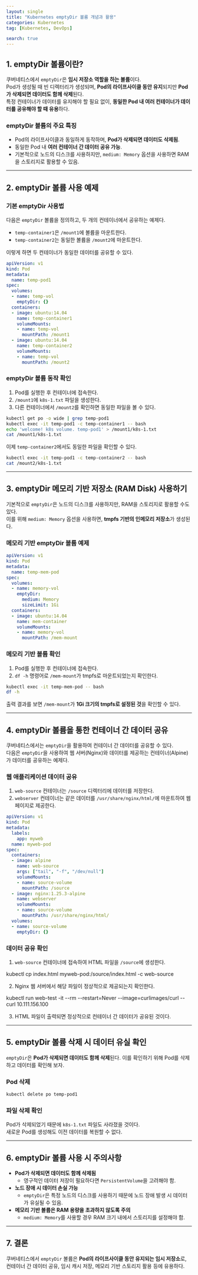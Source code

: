 ```yaml
---
layout: single
title: "Kubernetes emptyDir 볼륨 개념과 활용"
categories: Kubernetes
tag: [Kubernetes, DevOps]

search: true
---
```


## **1. emptyDir 볼륨이란?**  

쿠버네티스에서 `emptyDir`은 **임시 저장소 역할을 하는 볼륨**이다.  
Pod가 생성될 때 빈 디렉터리가 생성되며, **Pod의 라이프사이클 동안 유지**되지만 **Pod가 삭제되면 데이터도 함께 삭제**된다.  
특정 컨테이너가 데이터를 유지해야 할 필요 없이, **동일한 Pod 내 여러 컨테이너가 데이터를 공유해야 할 때 유용**하다.  

### **emptyDir 볼륨의 주요 특징**  
- Pod의 라이프사이클과 동일하게 동작하며, **Pod가 삭제되면 데이터도 삭제됨**.  
- 동일한 Pod 내 **여러 컨테이너 간 데이터 공유 가능**.  
- 기본적으로 노드의 디스크를 사용하지만, `medium: Memory` 옵션을 사용하면 RAM을 스토리지로 활용할 수 있음.  

---

## **2. emptyDir 볼륨 사용 예제**  

### **기본 emptyDir 사용법**  
다음은 `emptyDir` 볼륨을 정의하고, 두 개의 컨테이너에서 공유하는 예제다.  

- `temp-container1`은 `/mount1`에 볼륨을 마운트한다.  
- `temp-container2`는 동일한 볼륨을 `/mount2`에 마운트한다.  

이렇게 하면 두 컨테이너가 동일한 데이터를 공유할 수 있다. 

```yaml
apiVersion: v1  
kind: Pod  
metadata:  
  name: temp-pod1  
spec:  
  volumes:  
  - name: temp-vol  
    emptyDir: {}  
  containers:  
  - image: ubuntu:14.04  
    name: temp-container1  
    volumeMounts:  
    - name: temp-vol  
      mountPath: /mount1  
  - image: ubuntu:14.04  
    name: temp-container2  
    volumeMounts:  
    - name: temp-vol  
      mountPath: /mount2  
```

### **emptyDir 볼륨 동작 확인**  
1. Pod를 실행한 후 컨테이너에 접속한다.  
2. `/mount1`에 `k8s-1.txt` 파일을 생성한다.  
3. 다른 컨테이너에서 `/mount2`를 확인하면 동일한 파일을 볼 수 있다.  

```bash
kubectl get po -o wide | grep temp-pod1  
kubectl exec -it temp-pod1 -c temp-container1 -- bash  
echo 'welcome! k8s volume. temp-pod1' > /mount1/k8s-1.txt  
cat /mount1/k8s-1.txt  
```
이제 `temp-container2`에서도 동일한 파일을 확인할 수 있다.  

```bash
kubectl exec -it temp-pod1 -c temp-container2 -- bash  
cat /mount2/k8s-1.txt  
```
---

## **3. emptyDir 메모리 기반 저장소 (RAM Disk) 사용하기**  

기본적으로 `emptyDir`은 노드의 디스크를 사용하지만, RAM을 스토리지로 활용할 수도 있다.  
이를 위해 `medium: Memory` 옵션을 사용하면, **tmpfs 기반의 인메모리 저장소**가 생성된다.  

### **메모리 기반 emptyDir 볼륨 예제**  
```yaml
apiVersion: v1  
kind: Pod  
metadata:  
  name: temp-mem-pod  
spec:  
  volumes:  
  - name: memory-vol  
    emptyDir:  
      medium: Memory  
      sizeLimit: 1Gi  
  containers:  
  - image: ubuntu:14.04  
    name: mem-container  
    volumeMounts:  
    - name: memory-vol  
      mountPath: /mem-mount  
```
### **메모리 기반 볼륨 확인**  
1. Pod를 실행한 후 컨테이너에 접속한다.  
2. `df -h` 명령어로 `/mem-mount`가 tmpfs로 마운트되었는지 확인한다.  

```bash
kubectl exec -it temp-mem-pod -- bash  
df -h  
```
출력 결과를 보면 `/mem-mount`가 **1Gi 크기의 tmpfs로 설정된 것**을 확인할 수 있다.

---

## **4. emptyDir 볼륨을 통한 컨테이너 간 데이터 공유**  

쿠버네티스에서는 `emptyDir`을 활용하여 컨테이너 간 데이터를 공유할 수 있다.  
다음은 `emptyDir`을 사용하여 웹 서버(Nginx)와 데이터를 제공하는 컨테이너(Alpine)가 데이터를 공유하는 예제다.  

### **웹 애플리케이션 데이터 공유**  
1. `web-source` 컨테이너는 `/source` 디렉터리에 데이터를 저장한다.  
2. `webserver` 컨테이너는 같은 데이터를 `/usr/share/nginx/html/`에 마운트하여 웹 페이지로 제공한다.  

```yaml
apiVersion: v1  
kind: Pod  
metadata:  
  labels:  
    app: myweb  
  name: myweb-pod  
spec:  
  containers:  
  - image: alpine  
    name: web-source  
    args: ["tail", "-f", "/dev/null"]  
    volumeMounts:  
    - name: source-volume  
      mountPath: /source  
  - image: nginx:1.25.3-alpine  
    name: webserver  
    volumeMounts:  
    - name: source-volume  
      mountPath: /usr/share/nginx/html/  
  volumes:  
  - name: source-volume  
    emptyDir: {}  
```

### **데이터 공유 확인**  
1. `web-source` 컨테이너에 접속하여 HTML 파일을 `/source`에 생성한다.  

kubectl cp index.html myweb-pod:/source/index.html -c web-source  

2. Nginx 웹 서버에서 해당 파일이 정상적으로 제공되는지 확인한다.  

kubectl run web-test -it --rm --restart=Never --image=curlimages/curl -- curl 10.111.156.100  

3. HTML 파일이 출력되면 정상적으로 컨테이너 간 데이터가 공유된 것이다.  

---

## **5. emptyDir 볼륨 삭제 시 데이터 유실 확인**  

`emptyDir`은 **Pod가 삭제되면 데이터도 함께 삭제**된다. 이를 확인하기 위해 Pod를 삭제하고 데이터를 확인해 보자.  

### **Pod 삭제**  
```bash
kubectl delete po temp-pod1  
```
### **파일 삭제 확인**  
Pod가 삭제되었기 때문에 `k8s-1.txt` 파일도 사라졌을 것이다.  
새로운 Pod를 생성해도 이전 데이터를 복원할 수 없다.  

---

## **6. emptyDir 볼륨 사용 시 주의사항**  

- **Pod가 삭제되면 데이터도 함께 삭제됨**  
  - 영구적인 데이터 저장이 필요하다면 `PersistentVolume`을 고려해야 함.  
- **노드 장애 시 데이터 손실 가능**  
  - `emptyDir`은 특정 노드의 디스크를 사용하기 때문에 노드 장애 발생 시 데이터가 유실될 수 있음.  
- **메모리 기반 볼륨은 RAM 용량을 초과하지 않도록 주의**  
  - `medium: Memory`를 사용할 경우 RAM 크기 내에서 스토리지를 설정해야 함.  

---

## **7. 결론**  

쿠버네티스에서 `emptyDir` 볼륨은 **Pod의 라이프사이클 동안 유지되는 임시 저장소**로,  
컨테이너 간 데이터 공유, 임시 캐시 저장, 메모리 기반 스토리지 활용 등에 유용하다.  

